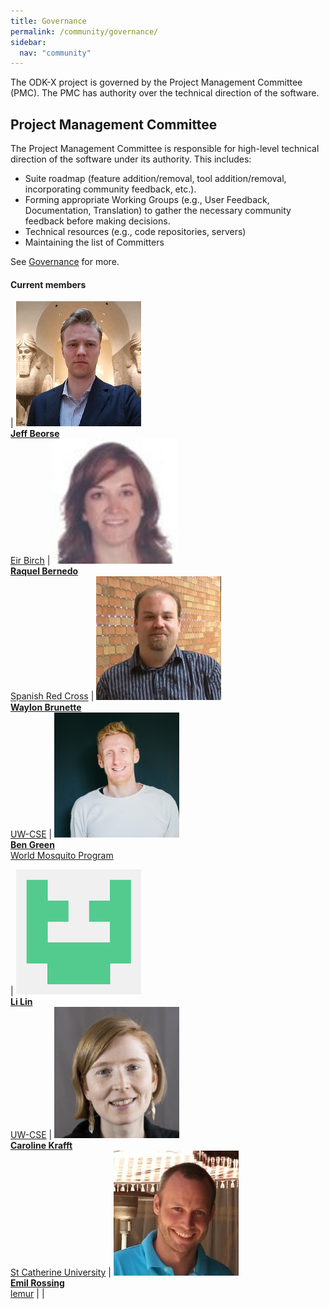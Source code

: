 ```yaml
---
title: Governance
permalink: /community/governance/
sidebar:
  nav: "community"
---
```


The ODK-X project is governed by the Project Management Committee (PMC). The PMC has authority over the technical direction of the software.

## Project Management Committee

The Project Management Committee is responsible for high-level technical direction of the software under its authority. This includes:

* Suite roadmap (feature addition/removal, tool addition/removal, incorporating community feedback, etc.).
* Forming appropriate Working Groups (e.g., User Feedback, Documentation, Translation) to gather the necessary community feedback before making decisions.
* Technical resources (e.g., code repositories, servers)
* Maintaining the list of Committers

See [Governance](https://github.com/odk-x/governance/blob/master/PMC-GOVERNANCE.md) for more.

#### Current members

| [<img src="/assets/images/tsc2/jeff-beorse.jpg" width="200px;" alt="Jeff Beorse"/><br /><b>Jeff Beorse</b>](https://forum.odk-x.org/u/jeff_beorse)<br />[Eir Birch](https://www.eirbirch.com) | [<img src="/assets/images/tsc2/raquel-bernedo.png" width="200px;" alt="Raquel Bernedo"/><br /><b>Raquel Bernedo</b>](https://forum.odk-x.org/u/berpita/)<br />[Spanish Red Cross](https://www.cruzroja.es/) | [<img src="/assets/images/tsc2/waylon-brunette.jpg" width="200px;" alt="Waylon Brunette"/><br /><b>Waylon Brunette</b>](https://github.com/wbrunette)<br />[UW-CSE](https://www.cs.washington.edu/) | [<img src="/assets/images/tsc2/ben-green.jpg" width="200px;" alt="Ben Green"/><br /><b>Ben Green</b>](https://forum.odk-x.org/u/bengreen/)<br />[World Mosquito Program](https://worldmosquito.org)

| [<img src="/assets/images/tsc2/li-lin.png" width="200px;" alt="Li Lin"/><br /><b>Li Lin</b>](https://forum.odk-x.org/u/linl33/)<br />[UW-CSE](https://www.cs.washington.edu/) | [<img src="/assets/images/tsc2/caroline-krafft.jpg" width="200px;" alt="Caroline Krafft"/><br /><b>Caroline Krafft</b>](https://forum.odk-x.org/u/elmps2018)<br />[St Catherine University](https://sites.google.com/site/carolinekrafft/home) | [<img src="/assets/images/tsc2/emil.jpg" width="200px;" alt="Emil Rossing"/><br /><b>Emil Rossing</b>](https://forum.odk-x.org/u/emil/)<br />[lemur](https://lemur.dk/) | |
